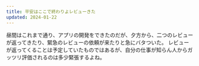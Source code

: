 ```yaml
---
title: 平安はここで終わりよレビューきた
updated: 2024-01-22
---
```


昼間はこれまで通り、アプリの開発をできたのだが、夕方から、二つのレビューが返ってきたり、緊急のレビューの依頼が来たりと急にバタついた。
レビューが返ってくることは予定していたものではあるが、自分の仕事が知らん人からガッツリ評価されるのは多少緊張するよね。
